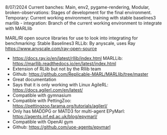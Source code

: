 8/07/2024
Current banches:
Main, env2, pygame-rendering, Modular, broken-observations: Stages of development for the final environment. 
Temporary: Current working environment, training with stable baselines3
marllib - integration: Branch of the current working environment to integrate with MARLlib 

MARL/Rl open source libraries for use to look into integrating for benchmarking:
Stable Baselines3 
RLLib: By anyscale, uses Ray https://www.anyscale.com/ray-open-source
  - https://docs.ray.io/en/latest/rllib/index.html
MARLLib: https://marllib.readthedocs.io/en/latest/index.html
  - Extension of RLlib but not by the Rllib team
  - Github: https://github.com/Replicable-MARL/MARLlib/tree/master
  - Great documentation 
  - Says that it is only working with Linux 
AgileRL: https://docs.agilerl.com/en/latest/
  - Compatible with gymnasium 
  - Compatible with PettingZoo: https://pettingzoo.farama.org/tutorials/agilerl/
  - Only has MADDPG or MATD3 for multi-agent 
EPyMarl: https://agents.inf.ed.ac.uk/blog/epymarl/
  - Compatible with OpenAI gym
  - Github: https://github.com/uoe-agents/epymarl

